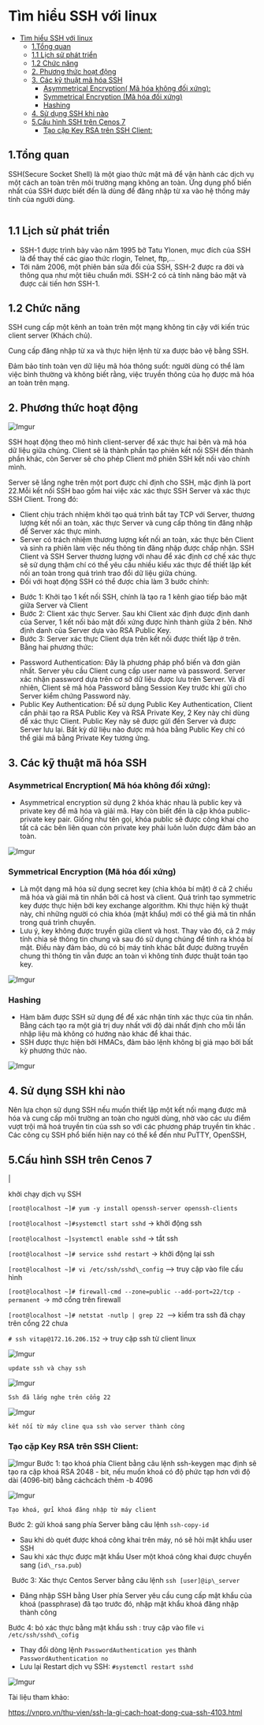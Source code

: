 # Tìm hiểu SSH với linux
- [Tìm hiểu SSH với linux](#tìm-hiểu-ssh-với-linux)
  - [1.Tổng quan](#1tổng-quan)
  - [1.1 Lịch sử phát triển](#11-lịch-sử-phát-triển)
  - [1.2 Chức năng](#12-chức-năng)
  - [2. Phương thức hoạt động](#2-phương-thức-hoạt-động)
  - [3. Các kỹ thuật mã hóa SSH](#3-các-kỹ-thuật-mã-hóa-ssh)
    - [Asymmetrical Encryption( Mã hóa không đối xứng):](#asymmetrical-encryption-mã-hóa-không-đối-xứng)
    - [Symmetrical Encryption (Mã hóa đối xứng)](#symmetrical-encryption-mã-hóa-đối-xứng)
    - [Hashing](#hashing)
  - [4. Sử dụng SSH khi nào](#4-sử-dụng-ssh-khi-nào)
  - [5.Cấu hình SSH trên Cenos 7](#5cấu-hình-ssh-trên-cenos-7)
    - [Tạo cặp Key RSA trên SSH Client:](#tạo-cặp-key-rsa-trên-ssh-client)


## 1.Tổng quan
SSH(Secure Socket Shell) là một giao thức mật mã để vận hành các dịch vụ một cách an toàn trên môi trường mạng không an toàn. Ứng dụng phổ biến nhất của SSH được biết đến là dùng để đăng nhập từ xa vào hệ thống máy tính của người dùng.

![[](Aspose.Words.0c3871b3-42a1-4c56-8357-465728b29f06.001.png)](https://i.imgur.com/dl0YMR6.png)
## 1.1 Lịch sử phát triển
- SSH-1 được trình bày vào năm 1995 bở Tatu Ylonen, mục đích của SSH là để thay thế các giao thức rlogin, Telnet, ftp,...
- Tới năm 2006, một phiên bản sửa đổi của SSH, SSH-2 được ra đời và thông qua như một tiêu chuẩn mới. SSH-2 có cả tính năng bảo mật và được cải tiến hơn SSH-1.
## 1.2 Chức năng
SSH cung cấp một kênh an toàn trên một mạng không tin cậy với kiến trúc client server (Khách chủ). 

Cung cấp đăng nhập từ xa và thực hiện lệnh từ xa được bảo vệ bằng SSH. 

Đảm bảo tính toàn vẹn dữ liệu mã hóa thông suốt: người dùng có thể làm việc bình thường và không biết rằng, việc truyền thông của họ được mã hóa an toàn trên mạng.
## 2. Phương thức hoạt động

![Imgur](https://i.imgur.com/WpDvB9H.png)

SSH hoạt động theo mô hình client-server để xác thực hai bên và mã hóa dữ liệu giữa chúng. Client sẽ là thành phần tạo phiên kết nối SSH đến thành phần khác, còn Server sẽ cho phép Client mở phiên SSH kết nối vào chính mình.

Server sẽ lắng nghe trên một port được chỉ định cho SSH, mặc định là port 22.Mỗi kết nối SSH bao gồm hai việc xác  xác thực SSH Server và xác thực SSH Client. Trong đó:

- Client chịu trách nhiệm khởi tạo quá trình bắt tay TCP với Server, thương lượng kết nối an toàn, xác thực Server và cung cấp thông tin đăng nhập để Server xác thực mình.
- Server có trách nhiệm thương lượng kết nối an toàn, xác thực bên Client và sinh ra phiên làm việc nếu thông tin đăng nhập được chấp nhận. SSH Client và SSH Server thương lượng với nhau để xác định cơ chế xác thực sẽ sử dụng thậm chí có thể yêu cầu nhiều kiểu xác thực để thiết lập kết nối an toàn trong quá trình trao đổi dữ liệu giữa chúng.
- Đối với hoạt động SSH có thể được chia làm 3 bước chính:
+ Bước 1: Khởi tạo 1 kết nối SSH, chính là tạo ra 1 kênh giao tiếp bảo mật giữa Server và Client
+ Bước 2: Client xác thực Server. Sau khi Client xác định được định danh của Server, 1 kết nối bảo mật đối xứng được hình thành giữa 2 bên. Nhờ định danh của Server dựa vào RSA Public Key.
+ Bước 3: Server xác thực Client dựa trên kết nối được thiết lập ở trên. Bằng hai phương thức:
- Password Authentication: Đây là phương pháp phổ biến và đơn giản nhất. Server yêu cầu Client cung cấp user name và password. Server xác nhận password dựa trên cơ sở dữ liệu được lưu trên Server. Và dĩ nhiên,  Client sẽ mã hóa Password bằng Session Key trước khi gửi cho Server kiểm chứng Password này.
- Public Key Authentication: Để sử dụng Public Key Authentication, Client cần phải tạo ra RSA Public Key và RSA Private Key, 2 Key này chỉ dùng để xác thực Client. Public Key này sẽ được gửi đến Server và được Server lưu lại. Bất kỳ dữ liệu nào được mã hóa bằng Public Key chỉ có thể giải mã bằng Private Key tương ứng.

## 3. Các kỹ thuật mã hóa SSH
### Asymmetrical Encryption( Mã hóa không đối xứng): 
  - Asymmetrical encryption sử dụng 2 khóa khác nhau là public key và private key để mã hóa và giải mã. Hay còn biết đến là cặp khóa public-private key pair. Giống như tên gọi, khóa public sẽ được công khai cho tất cả các bên liên quan còn private key phải luôn luôn được đảm bảo an toàn.

![Imgur](https://i.imgur.com/CYb4SfK.png)

### Symmetrical Encryption (Mã hóa đối xứng)
  - Là một dạng mã hóa sử dụng secret key (chìa khóa bí mật) ở cả 2 chiều mã hóa và giải mã tin nhắn bởi cả host và client. Quá trình tạo symmetric key được thực hiện bởi key exchange algorithm. Khi thực hiện kỹ thuật này, chỉ những người có chìa khóa (mật khẩu) mới có thể giả mã tin nhắn trong quá trình chuyển.
  - Lưu ý, key không được truyền giữa client và host. Thay vào đó, cả 2 máy tính chia sẻ thông tin chung và sau đó sử dụng chúng để tính ra khóa bí mật. Điều này đảm bảo, dù có bị máy tính khác bắt được đường truyền chung thì thông tin vẫn được an toàn vì không tính được thuật toán tạo key.

![Imgur](https://i.imgur.com/NsZDUD9.png)
### Hashing
  - Hàm băm được SSH sử dụng để  để xác nhận tính xác thực của tin nhắn. Bằng cách tạo ra một giá trị duy nhất với độ dài nhất định cho mỗi lần nhập liệu mà không có hướng nào khác để khai thác.
  - SSH được thực hiện bởi HMACs, đảm bảo lệnh không bị giả mạo bởi bất kỳ phương thức nào.

![Imgur](https://i.imgur.com/fY2vMvB.png)






## 4. Sử dụng SSH khi nào
Nên lựa chọn sử dụng SSH nếu muốn thiết lập một kết nối mạng được mã hóa và cung cấp môi trường an toàn cho người dùng, nhờ vào các ưu điểm vượt trội mã hoá truyền tin của ssh so với các phương pháp truyền tin khác . Các công cụ SSH phổ biến hiện nay có thể kể đến như PuTTY, OpenSSH,


## 5.Cấu hình SSH trên Cenos 7


|<p>khởi chạy dịch vụ SSH </p><p>```[root@localhost ~]# yum -y install openssh-server openssh-clients```</p><p>```[root@localhost ~]#systemctl start sshd``` →  khởi động ssh</p><p>```[root@localhost ~]systemctl enable sshd``` → tắt ssh</p><p>```[root@localhost ~]# service sshd restart``` → khởi động lại ssh</p><p>```[root@localhost ~]# vi /etc/ssh/sshd\_config``` –> truy cập vào file cấu hình</p><p>```[root@localhost ~]# firewall-cmd --zone=public --add-port=22/tcp -permanent ```→ mở cổng trên firewall</p><p>```[root@localhost ~]# netstat -nutlp | grep 22 ```–> kiểm tra ssh đã chạy trên cổng 22 chưa</p><p>```# ssh vitap@172.16.206.152``` → truy cập ssh từ client linux</p>





![Imgur](https://i.imgur.com/0ZF5JZF.png)




`update ssh và chạy ssh`





![Imgur](https://i.imgur.com/OJKapZT.png)




`Ssh đã lắng nghe trên cổng 22`



![Imgur](https://i.imgur.com/3jwKlSp.png)





`kết nối từ máy cline qua ssh vào server thành công`




### Tạo cặp Key RSA trên SSH Client:
![Imgur](https://i.imgur.com/cIjQwfS.png)
Bước 1: tạo khoá phía Client bằng câu lệnh ssh-keygen mạc định sẽ tạo ra cặp khoá RSA 2048 - bit, nếu muốn khoá có độ phức tạp hơn với độ dài (4096-bit) bằng cáchcách thêm -b 4096





![Imgur](https://i.imgur.com/Jmt1hWx.png)




`Tạo khoá, gửi khoá đăng nhập từ máy client`


Bước 2: gửi khoá sang phía Server bằng câu lệnh ```ssh-copy-id``` 

- Sau khi dò quét được khoá công khai trên máy, nó sẽ hỏi mật khẩu user SSH
- Sau khi xác thực được mật khẩu User một khoá công khai được chuyển sang (`id\_rsa.pub`)

` `Bước 3: Xác thực Centos Server bằng câu lệnh `ssh [user]@ip\_server`

- Đăng nhập SSH bằng User phía Server yêu cầu cung cấp mật khẩu của khoá (passphrase) đã tạo trước đó, nhập mật khẩu khoá đăng nhập thành công

Bước 4: bỏ xác thực bằng mật khẩu ssh : truy cập vào file  ```vi /etc/ssh/sshd\_cofig```

- Thay đổi dòng lệnh `PasswordAuthentication yes` thành `PasswordAuthentication no`
- Lưu lại Restart dịch vụ SSH: ```#systemctl restart sshd```




![Imgur](https://i.imgur.com/2gOPIKd.png)




Tài liệu tham khảo:

https://vnpro.vn/thu-vien/ssh-la-gi-cach-hoat-dong-cua-ssh-4103.html
